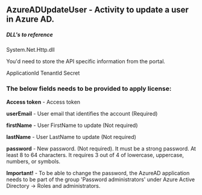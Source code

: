 ## AzureADUpdateUser - Activity to update a user in Azure AD.

##### DLL's to reference

System.Net.Http.dll </br>


You'd need to store the API specific information from the portal.

ApplicationId
TenantId
Secret


### The below fields needs to be provided to apply license:

**Access token**      - Access token

**userEmail**	    - User email that identifies the account (Required) 	                    

**firstName**		- User FirstName to update (Not required)

**lastName**		- User LastName to update (Not required)

**password**		- New password. (Not required). It must be a strong password.  At least 8 to 64 characters. It requires 3 out of 4 of lowercase, uppercase, numbers, or symbols.

**Important!** - To be able to change the password, the AzureAD application needs to be part of the group 'Password administrators' under Azure Active Directory -> Roles and administrators.
